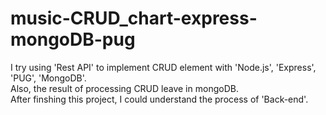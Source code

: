 # music-CRUD_chart-express-mongoDB-pug
I try using 'Rest API' to implement CRUD element with 'Node.js', 'Express', 'PUG', 'MongoDB'.   
Also, the result of processing CRUD leave in mongoDB.   
After finshing this project, I could understand the process of 'Back-end'.
